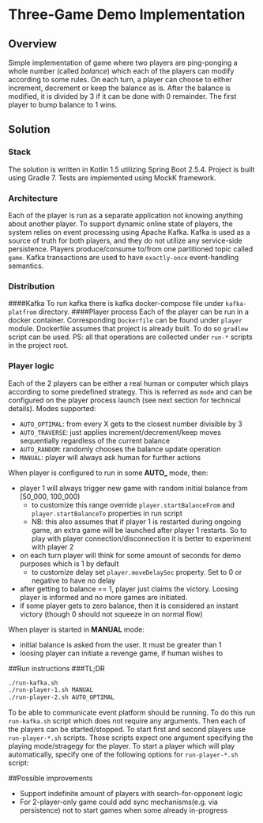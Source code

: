 # Three-Game Demo Implementation

## Overview

Simple implementation of game where two players are 
ping-ponging a whole number (called *balance*) which each of the players can modify according to some rules.
On each turn, a player can choose to either increment, decrement or keep the balance as is. 
After the balance is modified, it is divided by 3 if it can be done with 0 remainder.
The first player to bump balance to 1 wins.

## Solution
### Stack
The solution is written in Kotlin 1.5 utilizing Spring Boot 2.5.4.
Project is built using Gradle 7. Tests are implemented using MockK framework.

### Architecture
Each of the player is run as a separate application not knowing anything about another player.
To support dynamic online state of players,
the system relies on event processing using Apache Kafka.
Kafka is used as a source of truth for both players, and they do not utilize any service-side persistence.
Players produce/consume to/from one partitioned topic called `game`.
Kafka transactions are used to have `exactly-once` event-handling semantics.

### Distribution
####Kafka
To run kafka there is kafka docker-compose file under `kafka-platfrom` directory.
####Player process
Each of the player can be run in a docker container.
Corresponding `Dockerfile` can be found under `player` module.
Dockerfile assumes that project is already built. 
To do so `gradlew` script can be used.
PS: all that operations are collected under `run-*` scripts in the project root.

### Player logic
Each of the 2 players can be either a real human or computer which plays according to some predefined strategy.
This is referred as `mode` and can be configured on the player process launch (see next section for technical details). 
Modes supported:
* `AUTO_OPTIMAL`: from every X gets to the closest number divisible by 3
* `AUTO_TRAVERSE`: just applies increment/decrement/keep moves sequentially regardless of the current balance
* `AUTO_RANDOM`: randomly chooses the balance update operation
* `MANUAL`: player will always ask human for further actions

When player is configured to run in some **AUTO_** mode, then:
* player 1 will always trigger new game with random initial balance from [50_000, 100_000)
  * to customize this range override `player.startBalanceFrom` and `player.startBalanceTo` properties in run script
  * NB: this also assumes that if player 1 is restarted during ongoing game, an extra game will be launched after player 1 restarts. So to play with player connection/disconnection it is better to experiment with player 2
* on each turn player will think for some amount of seconds for demo purposes which is 1 by default
  * to customize delay set `player.moveDelaySec` property. Set to 0 or negative to have no delay
* after getting to balance == 1, player just claims the victory. Loosing player is informed and no more games are initiated.
* if some player gets to zero balance, then it is considered an instant victory (though 0 should not squeeze in on normal flow)

When player is started in **MANUAL** mode:
* initial balance is asked from the user. It must be greater than 1
* loosing player can initiate a revenge game, if human wishes to

##Run instructions
###TL;DR
```bash
./run-kafka.sh
./run-player-1.sh MANUAL
./run-player-2.sh AUTO_OPTIMAL
```

To be able to communicate event platform should be running.
To do this run `run-kafka.sh` script which does not require any arguments.
Then each of the players can be started/stopped.
To start first and second players use `run-player-*.sh` scripts. Those scripts expect one argument specifying the playing mode/stragegy for the player.
To start a player which will play automatically, specify one of the following options for `run-player-*.sh` script:

##Possible improvements
* Support indefinite amount of players with search-for-opponent logic
* For 2-player-only game could add sync mechanisms(e.g. via persistence) not to start games when some already in-progress 
